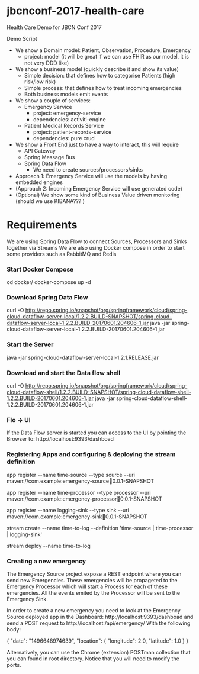 # jbcnconf-2017-health-care
Health Care Demo for JBCN Conf 2017


Demo Script
* We show a Domain model: Patient, Observation, Procedure, Emergency 
	* project: model (it will be great if we can use FHIR as our model, it is not very DDD like)
* We show a business model (quickly describe it and show its value)
	* Simple decision: that defines how to categorise Patients (high risk/low risk)
	* Simple process: that defines how to treat incoming emergencies
	* Both business models emit events
* We show a couple of services:
	* Emergency Service
		* project: emergency-service
		* dependencies: activiti-engine
	* Patient Medical Records Service
		* project: patient-records-service
		* dependencies: pure crud
* We show a Front End just to have a way to interact, this will require
	* API Gateway
	* Spring Message Bus
	* Spring Data Flow 
		* We need to create sources/processors/sinks
*  Approach 1: Emergency Service will use the models by having embedded engines	 
* (Approach 2: Incoming Emergency Service will use generated code)
* (Optional) We show some kind of Business Value driven monitoring (should we use KIBANA??? ) 



# Requirements

We are using Spring Data Flow to connect Sources, Processors and Sinks together via Streams
We are also using Docker compose in order to start some providers such as RabbitMQ and Redis

### Start Docker Compose
cd docker/
docker-compose up -d


### Download Spring Data Flow
curl -O http://repo.spring.io/snapshot/org/springframework/cloud/spring-cloud-dataflow-server-local/1.2.2.BUILD-SNAPSHOT/spring-cloud-dataflow-server-local-1.2.2.BUILD-20170601.204606-1.jar
java -jar spring-cloud-dataflow-server-local-1.2.2.BUILD-20170601.204606-1.jar
### Start the Server
java -jar spring-cloud-dataflow-server-local-1.2.1.RELEASE.jar

### Download and start the Data flow shell
curl -O http://repo.spring.io/snapshot/org/springframework/cloud/spring-cloud-dataflow-shell/1.2.2.BUILD-SNAPSHOT/spring-cloud-dataflow-shell-1.2.2.BUILD-20170601.204606-1.jar
java -jar spring-cloud-dataflow-shell-1.2.2.BUILD-20170601.204606-1.jar

### Flo -> UI
If the Data Flow server is started you can access to the UI by pointing the Browser to: http://localhost:9393/dashboad

### Registering Apps and configuring & deploying the stream definition

app register --name time-source --type source --uri maven://com.example:emergency-source:jar:0.0.1-SNAPSHOT

app register --name time-processor --type processor --uri maven://com.example:emergency-processor:jar:0.0.1-SNAPSHOT

app register --name logging-sink --type sink --uri maven://com.example:emergency-sink:jar:0.0.1-SNAPSHOT

stream create --name time-to-log --definition 'time-source | time-processor | logging-sink'

stream deploy --name time-to-log


### Creating a new emergency
The Emergency Source project expose a REST endpoint where you can send new Emergencies. 
These emergencies will be propageted to the Emergency Processor which will start a Process for each of these emergencies. 
All the events emited by the Processor will be sent to the Emergency Sink.

In order to create a new emergency you need to look at the Emergency Source deployed app in the Dashboard:  http://localhost:9393/dashboad
and send a POST request to http://localhost:<look for the assigned port>/api/emergency/
With the following body: 

 {
	"date": "1496648974639",
	"location": {
		"longitude": 2.0,
		"latitude": 1.0
	}
 }

Alternatively, you can use the Chrome (extension) POSTman collection that you can found in root directory. Notice that you will need to modify the ports.

